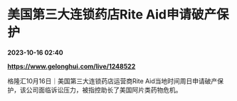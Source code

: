 # 美国第三大连锁药店Rite Aid申请破产保护

**2023-10-16 02:40**

**https://www.gelonghui.com/live/1248522**

格隆汇10月16日｜美国第三大连锁药店运营商Rite Aid当地时间周日申请破产保护，该公司面临诉讼压力，被指控助长了美国阿片类药物危机。
